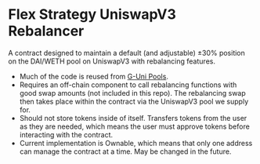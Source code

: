 # Flex Strategy UniswapV3 Rebalancer
A contract designed to maintain a default (and adjustable) ±30% position on the DAI/WETH pool on UniswapV3 with rebalancing features.
* Much of the code is reused from [G-Uni Pools](https://github.com/gelatodigital/g-uni-v1-core).
* Requires an off-chain component to call rebalancing functions with good swap amounts (not included in this repo). The rebalancing swap then takes place within the contract via the UniswapV3 pool we supply for.
* Should not store tokens inside of itself. Transfers tokens from the user as they are needed, which means the user must approve tokens before interacting with the contract.
* Current implementation is Ownable, which means that only one address can manage the contract at a time. May be changed in the future.